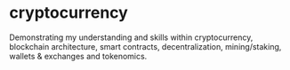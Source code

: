 # cryptocurrency
Demonstrating my understanding and skills within cryptocurrency, blockchain architecture, smart contracts, decentralization, mining/staking, wallets &amp; exchanges and tokenomics.
